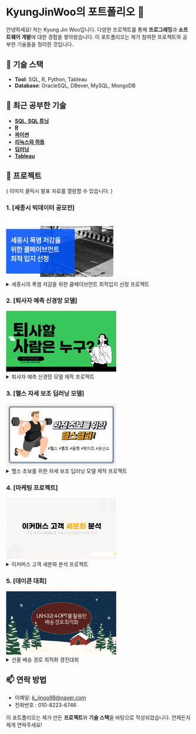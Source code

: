 # KyungJinWoo의 포트폴리오 👋

안녕하세요! 저는 Kyung Jin Woo입니다. 다양한 프로젝트를 통해 **프로그래밍**과 **소프트웨어 개발**에 대한 경험을 쌓아왔습니다. 이 포트폴리오는 제가 참여한 프로젝트와 공부한 기술들을 정리한 것입니다.

## 📌 기술 스택

- **Tool**: SQL, R, Python, Tableau
- **Database**: OracleSQL, DBever, MySQL, MongoDB



## 🌱 최근 공부한 기술

- [**SQL, SQL 튜닝**](https://www.notion.so/SQL-14b89c8bb0e380a69115d96a64e21fe2)
- [**R**](https://www.notion.so/R-139b151ddc8c49eba54c74ff4ad71947)
- [**파이썬**](https://www.notion.so/a0d42fcee4dc4e5392dd9a7f71cc4782)
- [**리눅스와 하둡**](https://www.notion.so/513334f539d24577ad4f453af7ebfaf6)
- [**딥러닝**](https://www.notion.so/11189c8bb0e380cdaca7cfe8ff044daf)
- [**Tableau**](https://github.com/KyungJinWoo/Tableau)



## 📝 프로젝트
( 이미지 클릭시 발표 자료를 열람할 수 있습니다. )

### 1. [세종시 빅데이터 공모전]
<a href="https://github.com/KyungJinWoo/KyungJinWoo/blob/main/%EC%84%B8%EC%A2%85%EC%8B%9C%20%EA%B3%B5%EB%AA%A8%EC%A0%84%20%EC%B5%9C%EC%A2%85.pdf">
  <img src="https://github.com/KyungJinWoo/KyungJinWoo/blob/main/%EC%84%B8%EC%A2%85%EC%8B%9C%20%EA%B3%B5%EB%AA%A8%EC%A0%84%20%EC%8D%B8%EB%84%A4%EC%9D%BC.png" width="300"/>
</a>

<details>
  <summary>세종시의 폭염 저감을 위한 쿨페이브먼트 최적입지 선정 프로젝트</summary>  
  
  **활용 데이터**  
  
  **<세종시 출퇴근 인구>**
  - 동별 종사자수 데이터  
  - 동별 상업지역 위치  

  **<세종시 정류장 일일 평균 이용객수 데이터>**
  - 버스 정류장별 이용자수 데이터(24.03~24.08)  
  - 버스 정류장 위치  

  **<세종시 통학 인구>**
  - [초등학교, 중학교, 고등학교, 특수학교, 대학교] 위치, 학생수 데이터  

  **사용 기술**: Python, TensorFlow, Numpy, Shap  

  **성과 및 역할**  
  - 학교, 상업지역, 정류장 밀도를 종합한 가중치 기반 입지 우선순위 설정  
  - SHAP 기반 중요변수 분석 및 시각화 수행  
  
</details>


### 2. [퇴사자 예측 신경망 모델]
<a href="https://github.com/KyungJinWoo/KyungJinWoo/blob/main/%ED%94%BC%EB%93%9C%EB%B0%B1%20%ED%9B%84%20%EC%B5%9C%EC%A2%85_%ED%87%B4%EC%82%AC%EC%9E%90%EC%98%88%EC%B8%A1.pdf">
  <img src="https://github.com/KyungJinWoo/KyungJinWoo/blob/main/%EA%B9%83%ED%97%88%EB%B8%8C%20%EC%8D%B8%EB%84%A4%EC%9D%BC(%ED%87%B4%EC%82%AC%20%EC%97%90%EC%B8%A1).png" width="300"/>
</a>

<details>
  <summary>퇴사자 예측 신경망 모델 제작 프로젝트</summary>  

  **분석 목적**  
  기업의 인재 유지 전략 수립을 위한 퇴사 예측 모델 제작  

  **활용 데이터**  
  - Kaggle IBM HR Analytics 데이터  

  **사용 기술**: Python, TensorFlow, SHAP, 딥러닝 신경망 모델  
  
  **모델 성능**  
  훈련 정확도 : 99.49 %  
  AUC-ROC : 0.9961  
  훈련 Loss : 0.1374  
  테스트 정확도 : 98.64 %  
  F1-Score : 0.9864  
  테스트 Loss : 0.1727  

  **성과 및 역할**  
  - 중요변수 시각화를 통한 퇴사 영향 요인 분석
  - SHAP을 활용한 인사이트 도출
  
</details>


### 3. [헬스 자세 보조 딥러닝 모델]
<a href="https://github.com/KyungJinWoo/KyungJinWoo/blob/main/%ED%8C%8C%EC%9D%B4%EB%84%90%20%ED%94%84%EB%A1%9C%EC%A0%9D%ED%8A%B8_%EC%B5%9C%EC%A2%85.pdf">
  <img src="https://github.com/KyungJinWoo/KyungJinWoo/blob/main/%ED%99%88%ED%8A%B8%EB%A0%88%EC%9D%B4%EB%8B%9D%20%EC%9E%90%EC%84%B8%20%ED%8F%89%EA%B0%80%20%EB%AA%A8%EB%8D%B8.png" width="300"/>
</a>

<details>
  <summary>헬스 초보를 위한 자세 보조 딥러닝 모델 제작 프로젝트</summary>  

  **목적**  
  실시간 자세 피드백 제공으로 운동 효과 및 정확성 향상  
   
  **활용 데이터**  
  - 피트니스 자세 이미지 데이터  
  - 비만율, 헬스 이용객 통계 자료  
  - 네이버 블로그 홈트 크롤링 데이터  

  **사용 기술**: TSM(Temporal, Shift Module), Bi-LSTM, Mediapipe, Flask  

  **성과 및 역할**  
  - 포즈 추정 기반 자세 분류 및 피드백 시스템 구현  
  - TSM, Bi-LSTM 모델 비교 실험 및 평가 수행  
  
</details>

### 4. [마케팅 프로젝트]
<a href="https://www.notion.so/16089c8bb0e38143829df0b80c7f5720">
  <img src="https://github.com/KyungJinWoo/KyungJinWoo/blob/main/%EB%A7%88%EC%BC%80%ED%8C%85%20%EC%8D%B8%EB%84%A4%EC%9D%BC.png" width="300"/>
</a>

<details>
  <summary>이커머스 고객 세분화 분석 프로젝트</summary>  
  
  **활용 데이터**  
  **데이터셋**  
  - **CUSTOMER_INFO** : 고객 정보  
  - **ONLINESALES_INFO** : 온라인 거래 정보  
  - **DISCOUNT_INFO** : 할인 쿠폰 정보  
  - **MARKETING_INFO** : 마케팅 비용 정보  
  - **TAX_INFO** : 세금 정보  
  데이콘 이커머스 고객 세분화 데이터 활용

  **사용 기술**: ScikitLearn, matplotlib, Numpy, seaborn, K-Means, Birch, K-medoids, PCA  

  ### 🛒 최종 마케팅 전략  
  **Cluster 0~3**  

  - **Cluster 0 : 저가 + 대량 구매형 고객**  
    - 품목 고급화 유도, 추가 구매 유도, 대량 구매 시 할인  

  - **Cluster 1 : 저가 + 쿠폰 민감형 고객**  
    - 구매가 몰려있는 Apparel, Nest-USA, Office 위주로 소액 쿠폰 제공  
    - 쿠폰 제공 시, 동일 카테고리 내 중가 이상의 가격대 상품 추천  
    - 번들 세일 적용  

  - **Cluster 2 : 중저가 + 할인율 민감형 고객**  
    - 구매가 많은 금, 토, 일요일에 타임 세일 적용  
    - 평균 단가보다 높은 금액대 제품 한정 고할인율 쿠폰 제공  
    - 평균 단가 상승을 유도하는 전략  

  - **Cluster 3 : 고가 + 쿠폰 둔감형 고객**  
    - 고가 상품 수요에 부응하는 프리미엄관 운영  


  **RFMV 세부 마케팅 전략**  

  - **UUUU : 모든 수치에서 높은 등급에 해당되는 고객군**  
    - 거래 횟수가 많은 수, 금요일에 일정 수요가 있으면서, 평균 단가가 비싼 카테고리인 (Nest-USA, Nest, Bags)에 해당하는 쿠폰을 제공  

  - **UDDD : 재참여 초기 단계의 고객군**  
    - 마지막 구매일로부터 22일이 넘어가는 시점에 리마인드 메세지 혹은 앱푸쉬 알림 (과도한 마케팅 압박을 줄이기 위해 3사분위수인 22일을 이용)  

  - **DUUU : 마지막 구매 이후 시간이 오래 지난 고객군**  
    - 구매가 많았던 Apparel, Nest-USA, Office, Drinkware, Lifestyle 카테고리 위주로 웰컴백 쿠폰 제공, 개인화된 메시지 발송  

  - **UUUD : 구매 카테고리가 한정적인 고객군**  
    - 인기 카테고리인 Nest-USA와 함께 자주 구매된 카테고리 상품(Apparel, Office, Drinkware, Lifestyle)을 추천
   
  - **DDDD : 이탈 고객군**  
    - 거래가 많았던 상품(Apparel, Nest-USA, Office)을 알고리즘에 노출 혹은 추천 메세지 발송
   
  **성과 및 역할**  
  - RFMD 기반 세분화 및 마케팅 전략 수립  
  - 고가/저가, 쿠폰 민감도 기반 고객별 세일 및 추천 전략 도출  
  - 실제 구매 유형과의 비교를 통한 타당성 검증  
</details>


### 5. [데이콘 대회]
<a href="https://www.notion.so/16089c8bb0e38143829df0b80c7f5720">
  <img src="https://github.com/KyungJinWoo/KyungJinWoo/blob/main/%EA%B2%BD%EB%A1%9C%20%EC%B5%9C%EC%A0%81%ED%99%94%20%EC%8D%B8%EB%84%A4%EC%9D%BC.png" width="300"/>
</a>

<details>
  <summary>선물 배송 경로 최적화 경진대회</summary>  
  
  **활용 데이터**  
  - 주어진 거리 행렬 및 TOWN별 수요량(대회처 제시 데이터)   

  **사용 기술**: LKH-3, 4-OPT  

  **성과 및 역할**  

  - 알고리즘 구현, 초기 경로 기반 4-OPT 알고리즘 최적화  
  - 최종 거리: 2173.58914  
  - 전체 241팀 중 7위  

  
</details>


## 📫 연락 방법

- 이메일: k_jinoo98@naver.com
- 전화번호 : 010-8223-6746


이 포트폴리오는 제가 만든 **프로젝트**와 **기술 스택**을 바탕으로 작성되었습니다. 언제든지 제게 연락주세요!

